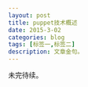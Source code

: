 ```yaml
---
layout: post
title: puppet技术概述
date: 2015-3-02
categories: blog
tags: [标签一,标签二]
description: 文章金句。
---
```


未完待续。












